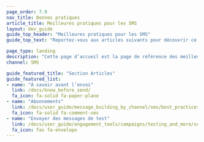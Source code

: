 ```yaml
---
page_order: 7.9
nav_title: Bonnes pratiques
article_title: Meilleures pratiques pour les SMS
layout: dev_guide
guide_top_header: "Meilleures pratiques pour les SMS"
guide_top_text: "Reportez-vous aux articles suivants pour découvrir ce que vous devez savoir et vérifier avant l’envoi de messages SMS. "

page_type: landing
description: "Cette page d’accueil est la page de référence des meilleures pratiques qui mettent en évidence les choses que vous devez connaître et vérifier avant d’envoyer des messages."
channel: SMS

guide_featured_title: "Section Articles"
guide_featured_list:
- name: "À savoir avant l’envoi"
  link: /docs/know_before_send/
  fa_icon: fa-solid fa-paper-plane
- name: "Abonnements"
  link: /docs/user_guide/message_building_by_channel/sms/best_practices/opt-ins/
  fa_icon: fa-solid fa-comment-sms
- name: "Envoyer des messages de test"
  link: /docs/user_guide/engagement_tools/campaigns/testing_and_more/sending_test_messages/
  fa_icon: fas fa-envelope
---
```


<br><br>
